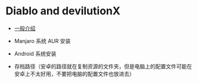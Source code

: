 # Diablo and devilutionX

* [一般介绍](./GeneralIntroduction.md)

* Manjaro 系统 AUR 安装
* Android 系统安装
* 存档路径（安卓的路径就在复制资源的文件夹，但是电脑上的配置文件可能在安卓上不太好用，不要把电脑的配置文件也放进去）
